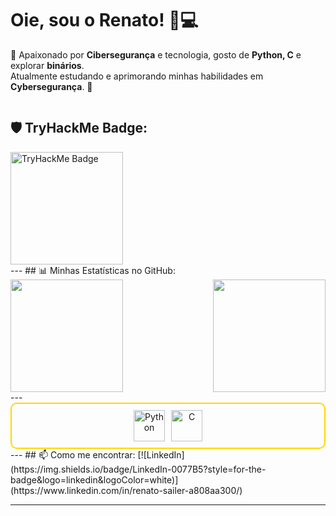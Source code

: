 # Oie, sou o Renato! 👋💻  
💛 Apaixonado por **Cibersegurança** e tecnologia, gosto de **Python, C** e explorar **binários**.  
Atualmente estudando e aprimorando minhas habilidades em **Cybersegurança**. 🚀  

<div style="display: flex; align-items: center; gap: 20px;">
  
  <div>
    <h2> 🛡️ TryHackMe Badge: </h2>
    <a href="https://tryhackme.com/p/ByteFinderx0">
      <img src="https://tryhackme-badges.s3.amazonaws.com/ByteFinderx0.png" alt="TryHackMe Badge" width="180">
    </a>
  </div>

</div>
---
## 📊 Minhas Estatísticas no GitHub:
<div style="display: flex; justify-content: space-between; gap: 10px;">
  <img height="180em" src="https://github-readme-streak-stats.herokuapp.com/?user=rendaperbyte&theme=dark" />
  <img height="180em" src="https://github-readme-stats.vercel.app/api/top-langs/?username=rendaperbyte&layout=compact&theme=dark"/>
</div>
---
<div style="border: 2px solid #FFD700; border-radius: 10px; padding: 10px; text-align: center;">
  <div style="display: flex; justify-content: center; align-items: center; gap: 10px;">
    <img src="https://upload.wikimedia.org/wikipedia/commons/c/c3/Python-logo-notext.svg" alt="Python" width="50" />
    <img src="https://upload.wikimedia.org/wikipedia/commons/1/19/C_Logo.png" alt="C" width="50" />
  </div>
</div>
---
## 📫 Como me encontrar:
[![LinkedIn](https://img.shields.io/badge/LinkedIn-0077B5?style=for-the-badge&logo=linkedin&logoColor=white)](https://www.linkedin.com/in/renato-sailer-a808aa300/)  

---
